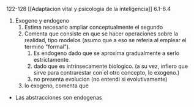 122-128
[[Adaptacion vital y psicologia de la inteligencia]]
6.1-6.4

1. Exogeno y endogeno
	1. Estima necesario ampliar conceptualmente el segundo
	2. Comenta que consiste en que se hacer operaciones sobre la realidad, tipo modelos (asumo que a eso se referia al emplear el termino "formal").
		1. Es endogeno dado que se aproxima gradualmente a serlo  estrictamente. 
		2. dado que es intrinsecamente biologico.
		(a su vez, infiero que sirve para contrarestar con el otro concepto, lo exogeno.)
		3. no presenta evolucion (no entendi si evolutivamente)
	3. lo exogeno, comenta que
		


- Las abstracciones son endogenas

